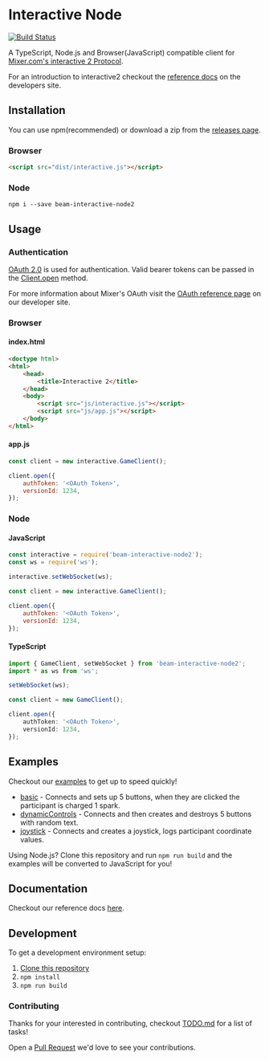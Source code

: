 # Interactive Node

[![Build Status](https://travis-ci.org/mixer/interactive-node.svg?branch=master)](https://travis-ci.org/mixer/interactive-node)

A TypeScript, Node.js and Browser(JavaScript) compatible client for [Mixer.com's interactive 2 Protocol](https://dev.mixer.com/reference/interactive/protocol/protocol.pdf).

For an introduction to interactive2 checkout the [reference docs](https://dev.mixer.com/reference/interactive/index.html) on the developers site.

## Installation

You can use npm(recommended) or download a zip from the [releases page](https://github.com/mixer/interactive-node/releases).

### Browser

```html
<script src="dist/interactive.js"></script>
```

### Node

```
npm i --save beam-interactive-node2
```

## Usage

### Authentication

[OAuth 2.0](https://tools.ietf.org/html/rfc6749) is used for authentication. Valid bearer tokens can be passed in the [Client.open](https://mixer.github.io/interactive-node/classes/client.html#open) method.

For more information about Mixer's OAuth visit the [OAuth reference page](https://dev.mixer.com/reference/oauth/index.html) on our developer site.

### Browser

#### index.html

```html
<doctype html>
<html>
    <head>
        <title>Interactive 2</title>
    </head>
    <body>
        <script src="js/interactive.js"></script>
        <script src="js/app.js"></script>
    </body>
</html>
```

#### app.js

```js
const client = new interactive.GameClient();

client.open({
    authToken: '<OAuth Token>',
    versionId: 1234,
});
```

### Node

#### JavaScript

```js
const interactive = require('beam-interactive-node2');
const ws = require('ws');

interactive.setWebSocket(ws);

const client = new interactive.GameClient();

client.open({
    authToken: '<OAuth Token>',
    versionId: 1234,
});
```

#### TypeScript

```ts
import { GameClient, setWebSocket } from 'beam-interactive-node2';
import * as ws from 'ws';

setWebSocket(ws);

const client = new GameClient();

client.open({
    authToken: '<OAuth Token>',
    versionId: 1234,
});
```

## Examples

Checkout our [examples](examples/) to get up to speed quickly!

* [basic](examples/basic.ts) - Connects and sets up 5 buttons, when they are clicked the participant is charged 1 spark.
* [dynamicControls](examples/dynamicControls.ts) - Connects and then creates and destroys 5 buttons with random text.
* [joystick](examples/joystick.ts) - Connects and creates a joystick, logs participant coordinate values.

Using Node.js? Clone this repository and run `npm run build` and the examples will be converted to JavaScript for you!

## Documentation

Checkout our reference docs [here](https://mixer.github.io/interactive-node/).

## Development

To get a development environment setup:

1. [Clone this repository](https://help.github.com/articles/cloning-a-repository/)
1. `npm install`
1. `npm run build`

### Contributing

Thanks for your interested in contributing, checkout [TODO.md](TODO.md) for a list of tasks!

Open a [Pull Request](https://github.com/mixer/interactive-node/pulls) we'd love to see your contributions.
